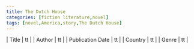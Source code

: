 ```yaml
---
title: The Dutch House
categories: [fiction literature,novel]
tags: [novel,America,story,The Dutch House]
---
```

        
| Title | tt |
| Author | tt  |
| Publication Date | tt   |
| Country | tt |
| Genre | tt  |
        